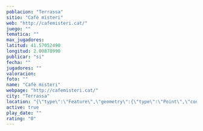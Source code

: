 ```yaml
---
poblacion: "Terrassa"
sitio: "Cafè misteri"
web: "http://cafemisteri.cat/"
juego: ""
tematica: ""
max_jugadores: 
latitud: 41.57052490
longitud: 2.00878990
publicar: "si"
fecha: ""
jugadores: ""
valoracion: 
foto: ""
name: "Cafè misteri"
webpage: "http://cafemisteri.cat/"
city: "Terrassa"
location: "{\"type\":\"Feature\",\"geometry\":{\"type\":\"Point\",\"coordinates\":[2.0087899,41.5705249]}}"
active: true
play_date: ""
rating: "0"
---
```

